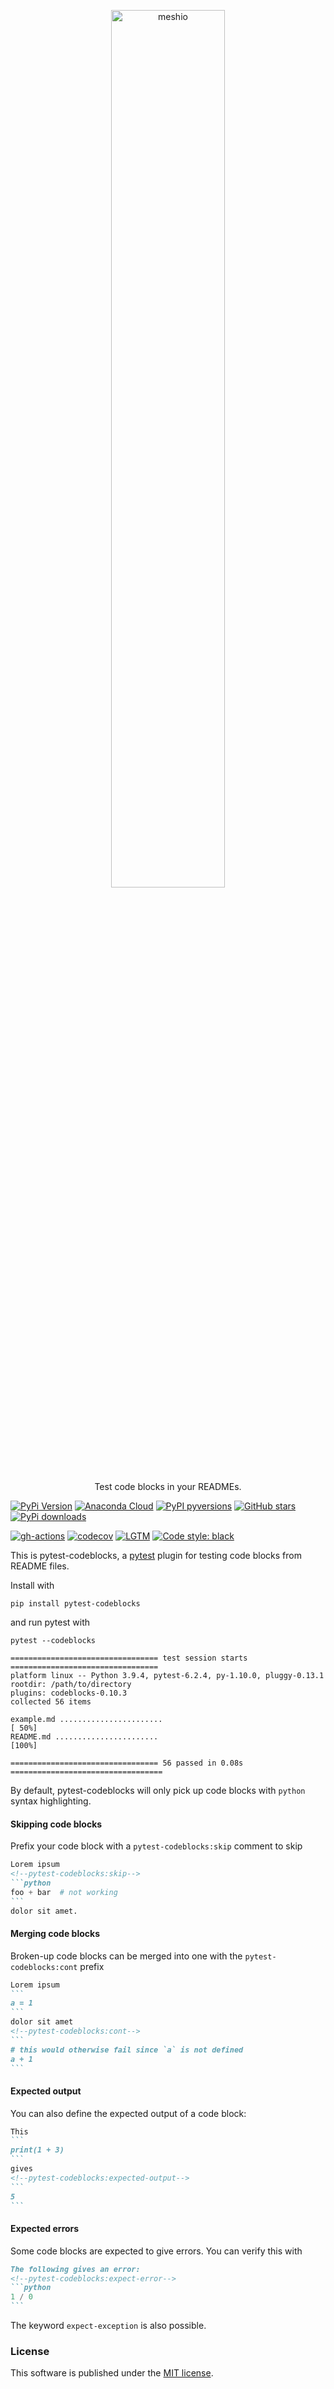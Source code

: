 <p align="center">
  <a href="https://github.com/nschloe/meshio"><img alt="meshio" src="https://nschloe.github.io/pytest-codeblocks/logo.svg" width="60%"></a>
  <p align="center">Test code blocks in your READMEs.</p>
</p>

[![PyPi Version](https://img.shields.io/pypi/v/pytest-codeblocks.svg?style=flat-square)](https://pypi.org/project/pytest-codeblocks/)
[![Anaconda Cloud](https://anaconda.org/conda-forge/pytest-codeblocks/badges/version.svg?=style=flat-square)](https://anaconda.org/conda-forge/pytest-codeblocks/)
[![PyPI pyversions](https://img.shields.io/pypi/pyversions/pytest-codeblocks.svg?style=flat-square)](https://pypi.org/project/pytest-codeblocks/)
[![GitHub stars](https://img.shields.io/github/stars/nschloe/pytest-codeblocks.svg?style=flat-square&logo=github&label=Stars&logoColor=white)](https://github.com/nschloe/pytest-codeblocks)
[![PyPi downloads](https://img.shields.io/pypi/dm/pytest-codeblocks.svg?style=flat-square)](https://pypistats.org/packages/pytest-codeblocks)

[![gh-actions](https://img.shields.io/github/workflow/status/nschloe/pytest-codeblocks/ci?style=flat-square)](https://github.com/nschloe/pytest-codeblocks/actions?query=workflow%3Aci)
[![codecov](https://img.shields.io/codecov/c/github/nschloe/pytest-codeblocks.svg?style=flat-square)](https://app.codecov.io/gh/nschloe/pytest-codeblocks)
[![LGTM](https://img.shields.io/lgtm/grade/python/github/nschloe/pytest-codeblocks.svg?style=flat-square)](https://lgtm.com/projects/g/nschloe/pytest-codeblocks)
[![Code style: black](https://img.shields.io/badge/code%20style-black-000000.svg?style=flat-square)](https://github.com/psf/black)

This is pytest-codeblocks, a [pytest](https://pytest.org/) plugin for testing code
blocks from README files.

Install with
```
pip install pytest-codeblocks
```
and run pytest with
```
pytest --codeblocks
```
```
================================= test session starts =================================
platform linux -- Python 3.9.4, pytest-6.2.4, py-1.10.0, pluggy-0.13.1
rootdir: /path/to/directory
plugins: codeblocks-0.10.3
collected 56 items

example.md .......................                                              [ 50%]
README.md .......................                                               [100%]

================================= 56 passed in 0.08s ==================================
```
By default, pytest-codeblocks will only pick up code blocks with `python` syntax
highlighting.


#### Skipping code blocks

Prefix your code block with a `pytest-codeblocks:skip` comment to skip
````markdown
Lorem ipsum
<!--pytest-codeblocks:skip-->
```python
foo + bar  # not working
```
dolor sit amet.
````

#### Merging code blocks
Broken-up code blocks can be merged into one with the `pytest-codeblocks:cont` prefix
````markdown
Lorem ipsum
```
a = 1
```
dolor sit amet
<!--pytest-codeblocks:cont-->
```
# this would otherwise fail since `a` is not defined
a + 1
```
````

#### Expected output
You can also define the expected output of a code block:
````markdown
This
```
print(1 + 3)
```
gives
<!--pytest-codeblocks:expected-output-->
```
5
```
````


#### Expected errors
Some code blocks are expected to give errors. You can verify this with
````markdown
The following gives an error:
<!--pytest-codeblocks:expect-error-->
```python
1 / 0
```
````
The keyword `expect-exception` is also possible.


### License
This software is published under the [MIT
license](https://en.wikipedia.org/wiki/MIT_License).
